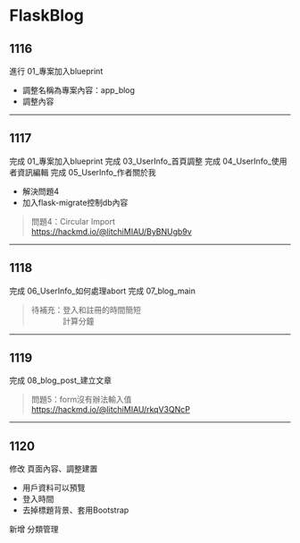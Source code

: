 # FlaskBlog
## 1116
進行 01_專案加入blueprint
* 調整名稱為專案內容：app_blog
* 調整內容
---

## 1117
完成 01_專案加入blueprint
完成 03_UserInfo_首頁調整
完成 04_UserInfo_使用者資訊編輯
完成 05_UserInfo_作者關於我
* 解決問題4
* 加入flask-migrate控制db內容
>問題4：Circular Import  
https://hackmd.io/@litchiMIAU/ByBNUgb9v
---

## 1118
完成 06_UserInfo_如何處理abort
完成 07_blog_main
>待補充：登入和註冊的時間簡短  
　　　　計算分鐘
---

## 1119
完成 08_blog_post_建立文章
>問題5：form沒有辦法輸入值  
https://hackmd.io/@litchiMIAU/rkqV3QNcP

---
## 1120
修改 頁面內容、調整建置
* 用戶資料可以預覽
* 登入時間  
* 去掉標題背景、套用Bootstrap

新增 分類管理
